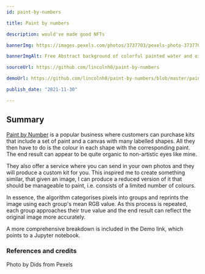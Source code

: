 ```yaml
---
id: paint-by-numbers

title: Paint by numbers

description: would've made good NFTs

bannerImg: https://images.pexels.com/photos/3737703/pexels-photo-3737703.jpeg?w=1080

bannerImgAlt: Free Abstract background of colorful painted water and oil Stock Photo

sourceUrl: https://github.com/lincolnh0/paint-by-numbers

demoUrl: https://github.com/lincolnh0/paint-by-numbers/blob/master/painit_by_numbers.ipynb

publish_date: "2021-11-30"

---
```


## Summary

[Paint by Number](https://www.paintingbynumbers.co.uk/) is a popular business where customers can purchase kits that include a set of paint and a canvas with many labelled shapes. All they then have to do is the colour in each shape with the corresponding paint. The end result can appear to be quite organic to non-artistic eyes like mine.

They also offer a service where you can send in your own photos and they will produce a custom kit for you. This inspired me to create something similar, that given an image, I can produce a reduced version of it that should be manageable to paint, i.e. consists of a limited number of colours.

In essence, the algorithm categorises pixels into groups and reprints the image using each group's mean RGB value. As this process is repeated, each group approaches their true value and the end result can reflect the original image more accurately.

A more comprehensive breakdown is included in the Demo link, which points to a Jupyter notebook.

### References and credits
Photo by Dids from Pexels
